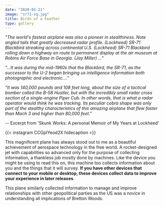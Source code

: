 ```yaml
---
date: "2020-01-21"
image: "sr71-sq.jpg"
title: Birds of a Feather
type: gallery
---
```


*"The world's fastest airplane was also a pioneer in stealthiness. Note angled tails that greatly decreased radar profile. (Lockheed) SR-71 Blackbird streaking across continental U.S. (Lockheed) SR-71 Blackbird rolling down a highway en route to permanent display at the air museum at Robins Air Force Base in Georgia. (Jay Miller) ..."*  
  
*"...It was during the mid-1960s that the Blackbird, the SR-71, as the successor to the U-2 began bringing us intelligence information both photographic and electronic...."*  
  
  
*"It was 140,000 pounds and 108 feet long, about the size of a tactical bomber called the B-58 Hustler, but with the incredibly small radar cross section of a single-engine Piper Cub. In other words, that is what a radar operator would think he was tracking. Its peculiar cobra shape was only part of the stealthy characteristics of this amazing airplane that flew faster than Mach 3 and higher than 80,000 feet."*    

-- Excerpt from 'Skunk Works: A personal Memoir of My Years at Lockheed'  


{{< instagram CCGpIYeod2X hidecaption >}}


This magnificent plane has always stood out to me as a beautiful achievement of aerospace technology in the free world. A rocket-designed jet with capabilities so advanced only for the purpose of collecting information, a thankless job mostly done by machines.  Like the device you might be using to read this on, this machine too collects information about you and the things that it will survey.  **If you have other devices that connect to your mobile or desktop, these devices collect data to improve your experience in later releases**.  


This plane similarly collected information to manage and improve relationships with other geopolitical parties as the US was a novice in understanding all implications of Bretton Woods.
